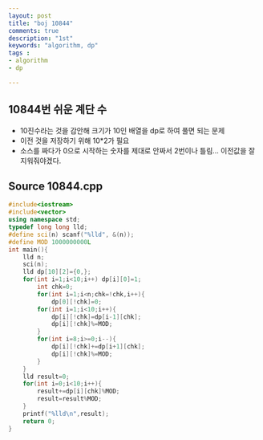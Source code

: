 ```yaml
---
layout: post
title: "boj 10844"
comments: true
description: "1st"
keywords: "algorithm, dp"
tags : 
- algorithm
- dp

---
```


## 10844번 쉬운 계단 수
* 10진수라는 것을 감안해 크기가 10인 배열을 dp로 하여 풀면 되는 문제
* 이전 것을 저장하기 위해 10*2가 필요
* 소스를 짜다가 0으로 시작하는 숫자를 제대로 안짜서 2번이나 틀림... 이전값을 잘 지워줘야겠다.
## Source 10844.cpp
```cpp
#include<iostream>
#include<vector>
using namespace std;
typedef long long lld;
#define sci(n) scanf("%lld", &(n));
#define MOD 1000000000L
int main(){
    lld n;
    sci(n);
    lld dp[10][2]={0,};
    for(int i=1;i<10;i++) dp[i][0]=1;
        int chk=0;
        for(int i=1;i<n;chk=!chk,i++){
            dp[0][!chk]=0;
        for(int i=1;i<10;i++){
            dp[i][!chk]=dp[i-1][chk];
            dp[i][!chk]%=MOD;
        }
        for(int i=8;i>=0;i--){
            dp[i][!chk]+=dp[i+1][chk];
            dp[i][!chk]%=MOD;
        }
    }
    lld result=0;
    for(int i=0;i<10;i++){
        result+=dp[i][chk]%MOD;
        result=result%MOD;
    }
    printf("%lld\n",result);
    return 0;
}
```

